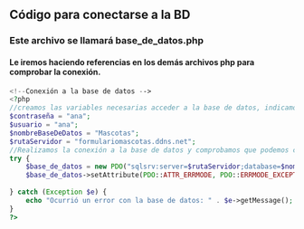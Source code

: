## Código para conectarse a la BD
### Este archivo se llamará base_de_datos.php
#### Le iremos haciendo referencias en los demás archivos php para comprobar la conexión.
``` php
<!--Conexión a la base de datos -->
<?php
//creamos las variables necesarias acceder a la base de datos, indicamos el usuario, contraseña, nombre de la BD y la ip (dns) de nuestro servidor
$contraseña = "ana";
$usuario = "ana";
$nombreBaseDeDatos = "Mascotas";
$rutaServidor = "formulariomascotas.ddns.net"; 
//Realizamos la conexión a la base de datos y comprobamos que podemos conectarnos, Si todo sale bien establecemos la conexión con los datos indicados y si algo fallasalta un error
try {
    $base_de_datos = new PDO("sqlsrv:server=$rutaServidor;database=$nombreBaseDeDatos", $usuario, $contraseña);
    $base_de_datos->setAttribute(PDO::ATTR_ERRMODE, PDO::ERRMODE_EXCEPTION);
    
} catch (Exception $e) {
    echo "Ocurrió un error con la base de datos: " . $e->getMessage();
}
?>
```
